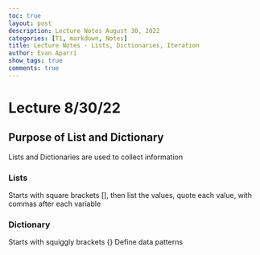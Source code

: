 ```yaml
---
toc: true
layout: post
description: Lecture Notes August 30, 2022
categories: [T1, markdown, Notes]
title: Lecture Notes - Lists, Dictionaries, Iteration
author: Evan Aparri
show_tags: true
comments: true
---
```


# Lecture 8/30/22

## Purpose of List and Dictionary

Lists and Dictionaries are used to collect information



### Lists
Starts with square brackets [], then list the values, quote each value, with commas after each variable


### Dictionary
Starts with squiggly brackets {}
Define data patterns